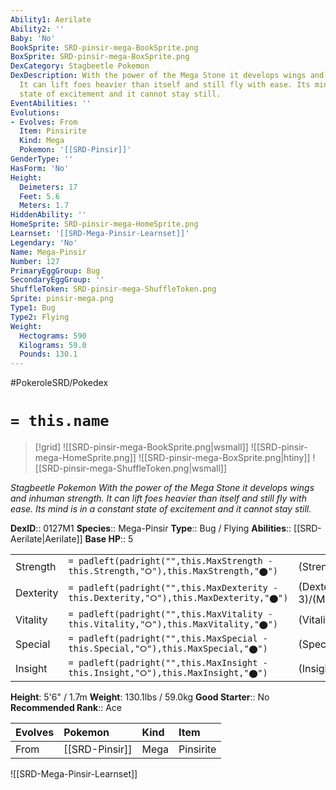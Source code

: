 ```yaml
---
Ability1: Aerilate
Ability2: ''
Baby: 'No'
BookSprite: SRD-pinsir-mega-BookSprite.png
BoxSprite: SRD-pinsir-mega-BoxSprite.png
DexCategory: Stagbeetle Pokemon
DexDescription: With the power of the Mega Stone it develops wings and inhuman strength.
  It can lift foes heavier than itself and still fly with ease. Its mind is in a constant
  state of excitement and it cannot stay still.
EventAbilities: ''
Evolutions:
- Evolves: From
  Item: Pinsirite
  Kind: Mega
  Pokemon: '[[SRD-Pinsir]]'
GenderType: ''
HasForm: 'No'
Height:
  Deimeters: 17
  Feet: 5.6
  Meters: 1.7
HiddenAbility: ''
HomeSprite: SRD-pinsir-mega-HomeSprite.png
Learnset: '[[SRD-Mega-Pinsir-Learnset]]'
Legendary: 'No'
Name: Mega-Pinsir
Number: 127
PrimaryEggGroup: Bug
SecondaryEggGroup: ''
ShuffleToken: SRD-pinsir-mega-ShuffleToken.png
Sprite: pinsir-mega.png
Type1: Bug
Type2: Flying
Weight:
  Hectograms: 590
  Kilograms: 59.0
  Pounds: 130.1
---
```


#PokeroleSRD/Pokedex

# `= this.name`

> [!grid]
> ![[SRD-pinsir-mega-BookSprite.png|wsmall]]
> ![[SRD-pinsir-mega-HomeSprite.png]]
> ![[SRD-pinsir-mega-BoxSprite.png|htiny]]
> ![[SRD-pinsir-mega-ShuffleToken.png|wsmall]]


*Stagbeetle Pokemon*
*With the power of the Mega Stone it develops wings and inhuman strength. It can lift foes heavier than itself and still fly with ease. Its mind is in a constant state of excitement and it cannot stay still.*

**DexID**:: 0127M1
**Species**:: Mega-Pinsir
**Type**:: Bug / Flying
**Abilities**:: [[SRD-Aerilate|Aerilate]]
**Base HP**:: 5

|           |                                                                                        |                                          |
| --------- | -------------------------------------------------------------------------------------- | ---------------------------------------- |
| Strength  | `= padleft(padright("",this.MaxStrength - this.Strength,"⭘"),this.MaxStrength,"⬤")`    | (Strength::4)/(MaxStrength::8)   |
| Dexterity | `= padleft(padright("",this.MaxDexterity - this.Dexterity,"⭘"),this.MaxDexterity,"⬤")` | (Dexterity:: 3)/(MaxDexterity::6) |
| Vitality  | `= padleft(padright("",this.MaxVitality - this.Vitality,"⭘"),this.MaxVitality,"⬤")`    | (Vitality::3)/(MaxVitality::7)   |
| Special   | `= padleft(padright("",this.MaxSpecial - this.Special,"⭘"),this.MaxSpecial,"⬤")`       | (Special::2)/(MaxSpecial::4)     |
| Insight   | `= padleft(padright("",this.MaxInsight - this.Insight,"⭘"),this.MaxInsight,"⬤")`       | (Insight::2)/(MaxInsight::5)     |

**Height**: 5'6" / 1.7m
**Weight**: 130.1lbs / 59.0kg
**Good Starter**:: No
**Recommended Rank**:: Ace

| Evolves   | Pokemon        | Kind   | Item      |
|:----------|:---------------|:-------|:----------|
| From      | [[SRD-Pinsir]] | Mega   | Pinsirite |

![[SRD-Mega-Pinsir-Learnset]]